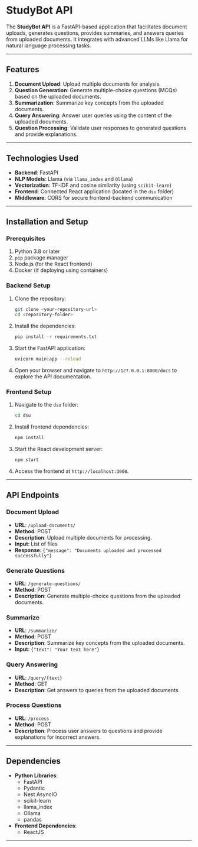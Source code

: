 
# StudyBot API

The **StudyBot API** is a FastAPI-based application that facilitates document uploads, generates questions, provides summaries, and answers queries from uploaded documents. It integrates with advanced LLMs like Llama for natural language processing tasks.

---

## Features

1. **Document Upload**: Upload multiple documents for analysis.
2. **Question Generation**: Generate multiple-choice questions (MCQs) based on the uploaded documents.
3. **Summarization**: Summarize key concepts from the uploaded documents.
4. **Query Answering**: Answer user queries using the content of the uploaded documents.
5. **Question Processing**: Validate user responses to generated questions and provide explanations.

---

## Technologies Used

- **Backend**: FastAPI
- **NLP Models**: Llama (via `llama_index` and `Ollama`)
- **Vectorization**: TF-IDF and cosine similarity (using `scikit-learn`)
- **Frontend**: Connected React application (located in the `dsu` folder)
- **Middleware**: CORS for secure frontend-backend communication

---

## Installation and Setup

### Prerequisites

1. Python 3.8 or later
2. `pip` package manager
3. Node.js (for the React frontend)
4. Docker (if deploying using containers)

### Backend Setup

1. Clone the repository:
    ```bash
    git clone <your-repository-url>
    cd <repository-folder>
    ```

2. Install the dependencies:
    ```bash
    pip install -r requirements.txt
    ```

3. Start the FastAPI application:
    ```bash
    uvicorn main:app --reload
    ```

4. Open your browser and navigate to `http://127.0.0.1:8000/docs` to explore the API documentation.

### Frontend Setup

1. Navigate to the `dsu` folder:
    ```bash
    cd dsu
    ```

2. Install frontend dependencies:
    ```bash
    npm install
    ```

3. Start the React development server:
    ```bash
    npm start
    ```

4. Access the frontend at `http://localhost:3000`.

---

## API Endpoints

### **Document Upload**
- **URL**: `/upload-documents/`
- **Method**: POST
- **Description**: Upload multiple documents for processing.
- **Input**: List of files
- **Response**: `{"message": "Documents uploaded and processed successfully"}`

### **Generate Questions**
- **URL**: `/generate-questions/`
- **Method**: POST
- **Description**: Generate multiple-choice questions from the uploaded documents.

### **Summarize**
- **URL**: `/summarize/`
- **Method**: POST
- **Description**: Summarize key concepts from the uploaded documents.
- **Input**: `{"text": "Your text here"}`

### **Query Answering**
- **URL**: `/query/{text}`
- **Method**: GET
- **Description**: Get answers to queries from the uploaded documents.

### **Process Questions**
- **URL**: `/process`
- **Method**: POST
- **Description**: Process user answers to questions and provide explanations for incorrect answers.

---

## Dependencies

- **Python Libraries**:
  - FastAPI
  - Pydantic
  - Nest AsyncIO
  - scikit-learn
  - llama_index
  - Ollama
  - pandas
- **Frontend Dependencies**:
  - ReactJS

---
